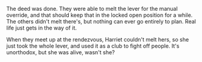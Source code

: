 The deed was done. They were able to melt the lever for the manual
override, and that should keep that in the locked open position for a
while. The others didn't melt there's, but nothing can ever go entirely
to plan. Real life just gets in the way of it.

When they meet up at the rendezvous, Harriet couldn't melt hers, so she
just took the whole lever, and used it as a club to fight off people.
It's unorthodox, but she was alive, wasn't she?

